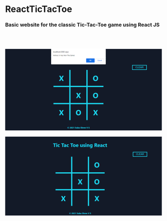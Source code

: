 # ReactTicTacToe
### Basic website for the classic Tic-Tac-Toe game using React JS 
<br><br><br>
![tictactoe](tictactoe1.png)
<br><br>
![tictactoewinner](tictactoe2.png)
